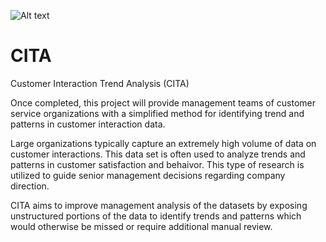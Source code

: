 ![Alt text](http://i.imgur.com/rMKJD2K.png "CITA")

# CITA
Customer Interaction Trend Analysis (CITA)

<p>Once completed, this project will provide management teams of customer service organizations with a simplified
	method for identifying trend and patterns in customer interaction data. </p>

<p>Large organizations typically capture an extremely high volume of data on customer interactions.  This data set is often used
	to analyze trends and patterns in customer satisfaction and behaivor.  This type of research is utilized to guide senior management
	decisions regarding	company direction.</p>

<p>CITA aims to improve management analysis of the datasets by exposing unstructured portions of the data to identify trends and patterns
	which would otherwise be missed or require additional manual review.</p>
